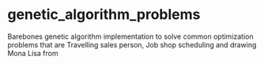 # genetic_algorithm_problems
 Barebones genetic algorithm implementation to solve common optimization problems that are Travelling sales person, Job shop scheduling and drawing Mona Lisa from 
